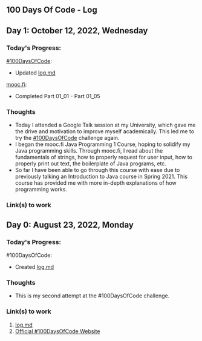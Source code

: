 ## 100 Days Of Code - Log


## Day 1: October 12, 2022, Wednesday

### Today's Progress:

[#100DaysOfCode](https://www.100daysofcode.com/):

- Updated [log.md](https://github.com/byeJohn/-100DaysOfCode/new/main)

[mooc.fi](https://java-programming.mooc.fi/):

- Completed Part 01_01 - Part 01_05

### Thoughts

- Today I attended a Google Talk session at my University, which gave me the drive and motivation to improve myself academically. This led me to 
  try the [#100DaysOfCode](https://www.100daysofcode.com/) challenge again.
- I began the mooc.fi Java Programming 1 Course, hoping to solidify my Java programming skills. Through mooc.fi, I read about the fundamentals of 
  strings, how to properly request for user input, how to properly print out text, the boilerplate of Java programs, etc.
- So far I have been able to go through this course with ease due to previously talking an Introduction to Java course in Spring 2021. This course 
  has provided me with more in-depth explanations of how programming works. 

### Link(s) to work






## Day 0: August 23, 2022, Monday

### Today's Progress:

#100DaysOfCode: 

- Created [log.md](https://github.com/byeJohn/-100DaysOfCode/new/main)

### Thoughts

- This is my second attempt at the #100DaysOfCode challenge.

### Link(s) to work

1. [log.md](https://github.com/byeJohn/-100DaysOfCode/new/main)
2. [Official #100DaysOfCode Website](https://www.100daysofcode.com/)
